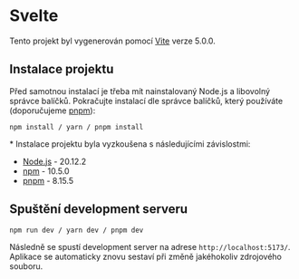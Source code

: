# Svelte

Tento projekt byl vygenerován pomocí [Vite](https://vitejs.dev/) verze 5.0.0.

## Instalace projektu

Před samotnou instalací je třeba mít nainstalovaný Node.js a libovolný správce balíčků.
Pokračujte instalací dle správce balíčků, který používáte (doporučujeme [pnpm](https://pnpm.io/)):

```
npm install / yarn / pnpm install
```

\* Instalace projektu byla vyzkoušena s následujícími závislostmi:
  - [Node.js](https://nodejs.org/en) - 20.12.2
  - [npm](https://docs.npmjs.com/) - 10.5.0
  - [pnpm](https://pnpm.io/) - 8.15.5

## Spuštění development serveru

```
npm run dev / yarn dev / pnpm dev
```

Následně se spustí development server na adrese `http://localhost:5173/`. Aplikace se automaticky znovu sestaví při změně jakéhokoliv zdrojového souboru.
